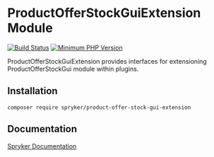 # ProductOfferStockGuiExtension Module
[![Build Status](https://travis-ci.org/spryker/product-offer-stock-gui-extension.svg)](https://travis-ci.org/spryker/product-offer-stock-gui-extension)
[![Minimum PHP Version](https://img.shields.io/badge/php-%3E%3D%207.2-8892BF.svg)](https://php.net/)

ProductOfferStockGuiExtension provides interfaces for extensioning ProductOfferStockGui module within plugins.

## Installation

```
composer require spryker/product-offer-stock-gui-extension
```

## Documentation

[Spryker Documentation](https://academy.spryker.com/developing_with_spryker/module_guide/modules.html)
